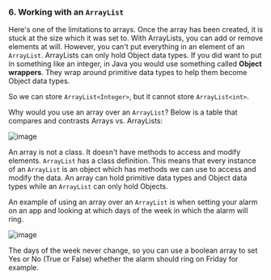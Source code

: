 ### 6. Working with an `ArrayList`

Here's one of the limitations to arrays. Once the array has been created, it is stuck at the size which it was set to. 
With ArrayLists, you can add or remove elements at will. However, you can't put everything in an element of an `ArrayList`. ArrayLists can only hold Object data types. 
If you did want to put in something like an integer, in Java you would use something called **Object wrappers**. They wrap around primitive data types to help them become Object data types. 

So we can store `ArrayList<Integer>`, but it cannot store `ArrayList<int>`.

Why would you use an array over an `ArrayList`?
Below is a table that compares and contrasts Arrays vs. ArrayLists:

![image](https://user-images.githubusercontent.com/28266072/46901018-d71a7480-ce79-11e8-8548-30f3a976de54.png)

An array is not a class. It doesn't have methods to access and modify elements. 
`ArrayList` has a class definition. This means that every instance of an `ArrayList` is an object which has methods we can use to access and modify the data. 
An array can hold primitive data types and Object data types while an `ArrayList` can only hold Objects. 

An example of using an array over an `ArrayList` is when setting your alarm on an app and looking at which days of the week in which the alarm will ring.

![image](https://user-images.githubusercontent.com/28266072/46901020-e4376380-ce79-11e8-9214-e243cce1f86e.png)

The days of the week never change, so you can use a boolean array to set Yes or No (True or False) whether the alarm should ring on Friday for example. 
